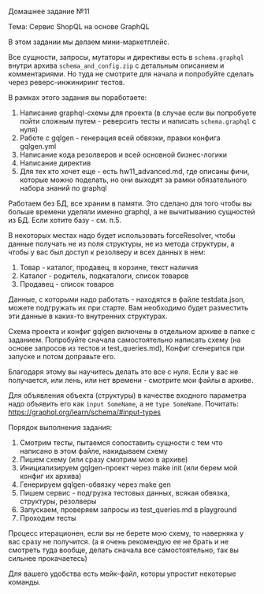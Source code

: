Домашнее задание №11

Тема: Сервис ShopQL на основе GraphQL

В этом задании мы делаем мини-маркетплейс. 

Все сущности, запросы, мутаторы и директивы есть в `schema.graphql` внутри архива `schema_and_config.zip` с детальным описанием и комментариями. 
Но туда не смотрите для начала и попробуйте сделать через реверс-инжиниринг тестов.

В рамках этого задания вы поработаете:

1. Написание graphql-схемы для проекта (в случае если вы попробуете пойти сложным путем - реверсить тесты и написать `schema.graphql` с нуля)
2. Работе с gqlgen - генерация всей обвязки, правки конфига gqlgen.yml 
3. Написание кода резолверов и всей основной бизнес-логики
4. Написание директив
5. Для тех кто хочет еще - есть hw11_advanced.md, где описаны фичи, которые можно поделать, но они выходят за рамки обязательного набора знаний по graphql

Работаем без БД, все храним в памяти. Это сделано для того чтобы вы больше времени уделяли именно graphql, 
а не вычитыванию сущностей из БД. Если хотите базу - см. п.5.

В некоторых местах надо будет использовать forceResolver, чтобы данные получать не из поля структуры, не из метода структуры, 
а чтобы у вас был доступ к резолверу и всех данных в нем:
1. Товар - каталог, продавец, в корзине, текст наличия
2. Каталог - родитель, подкаталоги, список товаров
3. Продавец - список товаров

Данные, с которыми надо работать - находятся в файле testdata.json, можете подгружать их при старте. 
Вам необходимо будет разместить эти данные в каких-то внутренних структурах.

Схема проекта и конфиг gqlgen включены в отдельном архиве в папке с заданием. 
Попробуйте сначала самостоятельно написать схему (на основе запросов из тестов и test_queries.md),
Конфиг сгенерится при запуске и потом доправьте его.

Благодаря этому вы научитесь делать это все с нуля. Если у вас не получается, или лень, или нет времени - смотрите мои файлы в архиве.

Для объявления объекта (структуры) в качестве входного параметра надо объявить его как `input SomeName`, а не `type SomeName`. 
Почитать: https://graphql.org/learn/schema/#input-types

Порядок выполнения задания:
1. Смотрим тесты, пытаемся сопоставить сущности с тем что написано в этом файле, накидываем схему
2. Пишем схему (или сразу смотрим мою в архиве)
3. Инициализируем gqlgen-проект через make init (или берем мой конфиг их архива)
4. Генерируем gqlgen-обвязку через make gen
5. Пишем сервис - подгрузка тестовых данных, всякая обвязка, структуры, резолверы
6. Запускаем, проверяем запросы из test_queries.md в playground
7. Проходим тесты 

Процесс итерационен, если вы не берете мою схему, то наверняка у вас сразу не получится.
(а я очень рекомендую ее не брать и не смотреть туда вообще, делать сначала все самостоятельно, так вы сильнее прокачаетесь)

Для вашего удобства есть мейк-файл, которы упростит некоторые команды.
